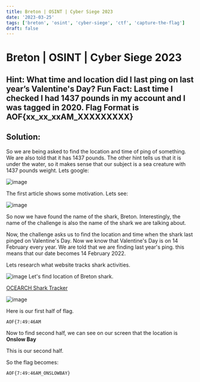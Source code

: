 ```yaml
---
title: Breton | OSINT | Cyber Siege 2023
date: '2023-03-25'
tags: ['breton', 'osint', 'cyber-siege', 'ctf', 'capture-the-flag']
draft: false
---
```


# Breton | OSINT | Cyber Siege 2023
## Hint: What time and location did I last ping on last year’s Valentine's Day? Fun Fact: Last time I checked I had 1437 pounds in my account and I was tagged in 2020. Flag Format is AOF{xx_xx_xxAM_XXXXXXXXX} 

## Solution:

So we are being asked to find the location and time of ping of something. We are also told that it has 1437 pounds. The other hint tells us that it is under the water, so it makes sense that our subject is a sea creature with 1437 pounds weight. Lets google:

![image](https://user-images.githubusercontent.com/95119705/221402913-875d195f-042b-4485-86dc-c272fff64490.png)

The first article shows some motivation. Lets see:

![image](https://user-images.githubusercontent.com/95119705/221402916-b81cd1d5-638d-407d-ab28-f434df3bec7d.png)

So now we have found the name of the shark, Breton. Interestingly, the name of the challenge is also the name of the shark we are talking about.

Now, the challenge asks us to find the location and time when the shark last pinged on Valentine's Day. Now we know that Valentine's Day is on 14 February every year. We are told that we are finding last year's ping. this means that our date becomes 14 February 2022.

Lets research what website tracks shark activities. 

![image](https://user-images.githubusercontent.com/95119705/221402924-535ee788-b76a-417a-b2cf-440e3892d078.png)
Let's find location of Breton shark.

[OCEARCH Shark Tracker](https://www.ocearch.org/tracker/detail/breton)

![image](https://user-images.githubusercontent.com/95119705/221402940-b941502b-22dd-4111-827f-8978d0a356ce.png)

Here is our first half of flag.

```AOF{7:49:46AM```

Now to find second half, we can see on our screen that the location is **Onslow Bay**

This is our second half.

So the flag becomes:

```AOF{7:49:46AM_ONSLOWBAY}```
